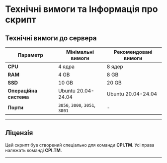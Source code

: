 # Технічні вимоги та Інформація про скрипт

## Технічні вимоги до сервера

| **Параметр**          | **Мінімальні вимоги** | **Рекомендовані вимоги** |
|-----------------------|----------------------|-------------------------|
| **CPU**               | 4 ядра               | 8 ядер                  |
| **RAM**               | 4 GB                 | 8 GB                    |
| **SSD**               | 10 GB                | 20 GB                   |
| **Операційна система**| Ubuntu 20.04-24.04    | Ubuntu 20.04-24.04      |
| **Порти**             | `3050`, `3000`, `3051`, `3001` | - |

---

## Ліцензія

Цей скрипт був створений спеціально для команди **CPI.TM**. Усі права належать команді **CPI.TM**.

---

